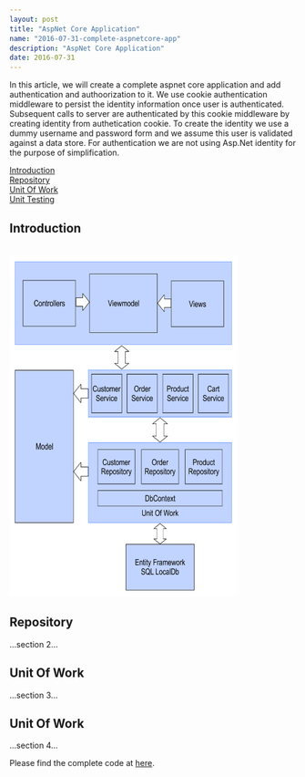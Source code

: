 ```yaml
---
layout: post
title: "AspNet Core Application"
name: "2016-07-31-complete-aspnetcore-app"
description: "AspNet Core Application"
date: 2016-07-31
---
```


<p>
In this article, we will create a complete aspnet core application and add authentication and authoorization to it.
We use cookie authentication middleware to persist the identity information once user is authenticated. Subsequent calls to server are authenticated by this cookie middleware by creating identity from authetication cookie. To create the identity we use a dummy username and password form and we assume this user is validated against a data store. For authentication we are not using Asp.Net identity for the purpose of simplification.
</p>

<p>
    <a href="#section1">Introduction</a><br>
    <a href="#section2">Repository</a><br>
    <a href="#section3">Unit Of Work</a><br>
    <a href="#section4">Unit Testing</a><br>
</p>
<h2><a name="section1">Introduction</a></h2>
<p>
    <br>
    <img src="/images/BlipkartArchitecture.png" alt="Blipkart Architecture Diagram" width="400" height="600" />
</p>    
<h2><a name="section2">Repository</a></h2>
...section 2...
<h2><a name="section3">Unit Of Work</a></h2>
...section 3...
<h2><a name="section4">Unit Of Work</a></h2>
...section 4...

<p>
Please find the complete code at <a href="https://github.com/vwtt/aspnetcoreapp" title="code download path">here</a>.</p>
